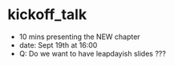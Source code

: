 kickoff_talk
============

* 10 mins presenting the NEW chapter
* date: Sept 19th at 16:00
* Q: Do we want to have leapdayish slides ???
